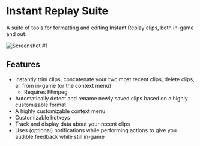 # Instant Replay Suite

A suite of tools for formatting and editing Instant Replay clips, both in-game and out.

![Screenshot #1](https://i.imgur.com/k7tSlmi.png)

## Features
- Instantly trim clips, concatenate your two most recent clips, delete clips, all from in-game (or the context menu)
    - Requires FFmpeg
- Automatically detect and rename newly saved clips based on a highly customizable format
- A highly customizable context menu
- Customizable hotkeys
- Track and display data about your recent clips
- Uses (optional) notifications while performing actions to give you audible feedback while still in-game
